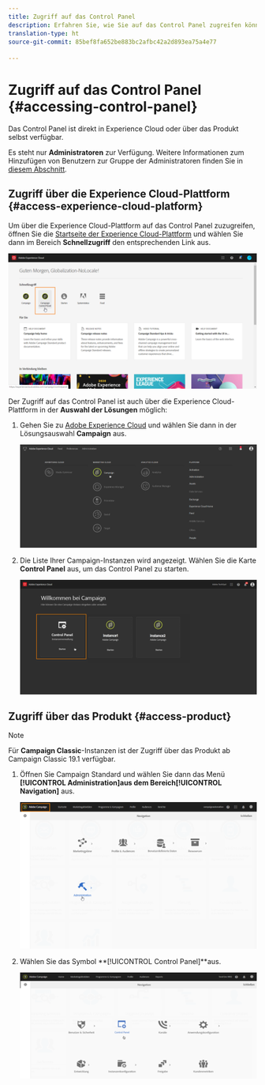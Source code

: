 ```yaml
---
title: Zugriff auf das Control Panel
description: Erfahren Sie, wie Sie auf das Control Panel zugreifen können.
translation-type: ht
source-git-commit: 85bef8fa652be883bc2afbc42a2d893ea75a4e77

---
```



# Zugriff auf das Control Panel {#accessing-control-panel}

Das Control Panel ist direkt in Experience Cloud oder über das Produkt selbst verfügbar.

Es steht nur **Administratoren** zur Verfügung. Weitere Informationen zum Hinzufügen von Benutzern zur Gruppe der Administratoren finden Sie in [diesem Abschnitt](../../discover/using/managing-permissions.md).

## Zugriff über die Experience Cloud-Plattform {#access-experience-cloud-platform}

Um über die Experience Cloud-Plattform auf das Control Panel zuzugreifen, öffnen Sie die [Startseite der Experience Cloud-Plattform](https://amc.experiencecloud.adobe.com/) und wählen Sie dann im Bereich **Schnellzugriff** den entsprechenden Link aus.

![](assets/do-not-localize/quickaccess.png)

Der Zugriff auf das Control Panel ist auch über die Experience Cloud-Plattform in der **Auswahl der Lösungen** möglich:

1. Gehen Sie zu [Adobe Experience Cloud](https://amc.experiencecloud.adobe.com/) und wählen Sie dann in der Lösungsauswahl **Campaign** aus.

   ![](assets/do-not-localize/control_panel_access1.png)

1. Die Liste Ihrer Campaign-Instanzen wird angezeigt. Wählen Sie die Karte **Control Panel** aus, um das Control Panel zu starten.

   ![](assets/do-not-localize/control_panel_access2.png)

## Zugriff über das Produkt {#access-product}

>[!NOTE]
>
>Für **Campaign Classic**-Instanzen ist der Zugriff über das Produkt ab Campaign Classic 19.1 verfügbar.

1. Öffnen Sie Campaign Standard und wählen Sie dann das Menü **[!UICONTROL Administration]**aus dem Bereich**[!UICONTROL  Navigation]** aus.

   ![](assets/control_panel_access3.png)

1. Wählen Sie das Symbol **[!UICONTROL Control Panel]**aus.

   ![](assets/control_panel_access4.png)
